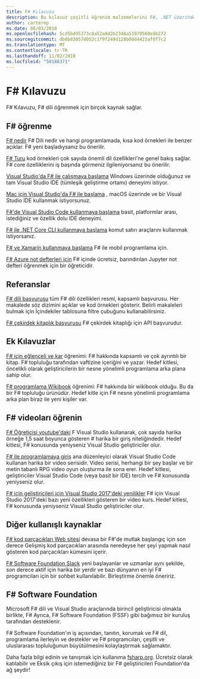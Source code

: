 ```yaml
---
title: F# Kılavuzu
description: Bu kılavuz çeşitli öğrenim malzemelerini F#, .NET üzerinde çalışan işlevsel bir programlama dili için genel bir bakış sağlar.
author: cartermp
ms.date: 08/03/2018
ms.openlocfilehash: 5cd5bd95373c8a52a8d2b2348a51970560e8b272
ms.sourcegitcommit: db8b83057d052c1f9f249d128b08d4423af0f7c2
ms.translationtype: MT
ms.contentlocale: tr-TR
ms.lasthandoff: 11/02/2018
ms.locfileid: "50188371"
---
```

# <a name="f-guide"></a>F# Kılavuzu

F# Kılavuzu, F# dili öğrenmek için birçok kaynak sağlar.

## <a name="learning-f"></a>F# öğrenme #

[F# nedir](what-is-fsharp.md) F# Dili nedir ve hangi programlamada, kısa kod örnekleri ile benzer açıklar. F# yeni başladıysanız bu önerilir.

[F# Turu](tour.md) kod örnekleri çok sayıda önemli dil özellikleri'ne genel bakış sağlar. F# core özelliklerini iş başında görmeniz ilgileniyorsanız bu önerilir.

[Visual Studio'da F# ile çalışmaya başlama](get-started/get-started-visual-studio.md) Windows üzerinde olduğunuz ve tam Visual Studio IDE (tümleşik geliştirme ortamı) deneyimi istiyor.

[Mac için Visual Studio'da F# ile başlama](get-started/get-started-with-visual-studio-for-mac.md) , macOS üzerinde ve bir Visual Studio IDE kullanmak istiyorsunuz.

[F#'de Visual Studio Code kullanmaya başlama](get-started/get-started-vscode.md) basit, platformlar arası, istediğiniz ve özellik dolu IDE deneyimi.

[F# ile .NET Core CLI kullanmaya başlama](get-started/get-started-command-line.md) komut satırı araçlarını kullanmak istiyorsanız.

[F# ve Xamarin kullanmaya başlama](https://docs.microsoft.com/xamarin/cross-platform/platform/fsharp/) F# ile mobil programlama için.

[F# Azure not defterleri için](https://notebooks.azure.com/Microsoft/libraries/samples/html/FSharp%20for%20Azure%20Notebooks.ipynb) F# içinde ücretsiz, barındırılan Jupyter not defteri öğrenmek için bir öğreticidir.

## <a name="references"></a>Referanslar

[F# dili başvurusu](language-reference/index.md) tüm F# dili özellikleri resmi, kapsamlı başvurusu. Her makalede söz dizimini açıklar ve kod örnekleri gösterir. Belirli makaleleri bulmak için İçindekiler tablosuna filtre çubuğunu kullanabilirsiniz.

[F# çekirdek kitaplık başvurusu](https://msdn.microsoft.com/visualfsharpdocs/conceptual/fsharp-core-library-reference) F# çekirdek kitaplığı için API başvurudur.

## <a name="additional-guides"></a>Ek Kılavuzlar

[F# için eğlenceli ve kar](https://swlaschin.gitbooks.io/fsharpforfunandprofit/content/) öğrenimi: F# hakkında kapsamlı ve çok ayrıntılı bir kitap. F# topluluğu tarafından vaftizine içeriğini ve yazar. Hedef kitlesi, öncelikli olarak geliştiricilerin bir nesne yönelimli programlama arka plana sahip olur.

[F# programlama Wikibook](https://en.wikibooks.org/wiki/F_Sharp_Programming) öğrenimi: F# hakkında bir wikibook olduğu. Bu da bir F# topluluğu ürünüdür. Hedef kitle için F# nesne yönelimli programlama arka plan biraz ile yeni kişiler var.

## <a name="learn-f-through-videos"></a>F# videoları öğrenin

[F# Öğreticisi youtube'daki](https://www.youtube.com/watch?v=c7eNDJN758U) F Visual Studio kullanarak, çok sayıda harika örneğe 1,5 saat boyunca gösteren # harika bir giriş niteliğindedir. Hedef kitlesi, F# konusunda yeniyseniz Visual Studio geliştiriciler olur.

[F# ile programlamaya giriş](https://www.youtube.com/watch?v=Teak30_pXHk&list=PLEoMzSkcN8oNiJ67Hd7oRGgD1d4YBxYGC) ana düzenleyici olarak Visual Studio Code kullanan harika bir video serisidir. Video serisi, herhangi bir şey başlar ve bir metin tabanlı RPG video oyun oluşturma ile sona erer. Hedef kitlesi, geliştiriciler Visual Studio Code (veya basit bir IDE) tercih ve F# konusunda yeniyseniz olur.

[F# için geliştiricileri için Visual Studio 2017'deki yenilikler](https://www.linkedin.com/learning/what-s-new-in-visual-studio-2017-for-f-sharp-for-developers) F# için Visual Studio 2017'deki bazı yeni özellikleri gösteren bir video kurs. Hedef kitlesi, F# konusunda yeniyseniz Visual Studio geliştiriciler olur.

## <a name="other-useful-resources"></a>Diğer kullanışlı kaynaklar

[F# kod parçacıkları Web sitesi](http://www.fssnip.net) devasa bir F#'de mutlak başlangıç için son derece Gelişmiş kod parçacıkları arasında neredeyse her şeyi yapmak nasıl gösteren kod parçacıkları kümesini içerir.

[F# Software Foundation Slack](https://fsharp.org/guides/slack/) yeni başlayanlar ve uzmanlar aynı şekilde, son derece aktif için harika bir yerdir ve bazı dünyanın en iyi F# programcıları için bir sohbet kullanılabilir. Birleştirme önemle öneririz.

## <a name="the-f-software-foundation"></a>F# Software Foundation

Microsoft F# dili ve Visual Studio araçlarında birincil geliştiricisi olmakla birlikte, F# Ayrıca, F# Software Foundation (FSSF) gibi bağımsız bir kuruluş tarafından desteklenir.

F# Software Foundation'ın iş açısından, tanıtın, korumak ve F# dil, programlama ilerleyin ve destekler ve F# programcıları, çeşitli ve uluslararası topluluğunun büyütülmesini kolaylaştırmak sağlamaktır.

Daha fazla bilgi edinin ve tanışmak için kullanıma [fsharp.org](https://fsharp.org). Ücretsiz olarak katılabilir ve Eksik çıkış için istemediğiniz bir F# geliştiricileri Foundation'da ağ şeydir!
